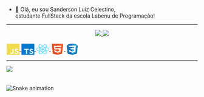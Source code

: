 - 👋 Olá, eu sou Sanderson Luiz Celestino, <br>estudante FullStack da escola Labenu de Programação!

 <hr color="black">
<div align="center">
  <a href="https://github.com/SandersonGit">
  <img height="180em" src="https://github-readme-stats.vercel.app/api?username=SandersonGit&show_icons=true&theme=dracula&include_all_commits=true&count_private=true"/>
  <img height="180em" src="https://github-readme-stats.vercel.app/api/top-langs/?username=SandersonGit=compact&langs_count=7&theme=dracula"/>
</div>
  <div style="display: inline_block"><br>
  <img align="center" alt="Rafa-Js" height="30" width="35" src="https://raw.githubusercontent.com/devicons/devicon/master/icons/javascript/javascript-plain.svg">
  <img align="center" alt="Rafa-Ts" height="30" width="35" src="https://raw.githubusercontent.com/devicons/devicon/master/icons/typescript/typescript-plain.svg">
  <img align="center" alt="Rafa-React" height="30" width="35" src="https://raw.githubusercontent.com/devicons/devicon/master/icons/react/react-original.svg">
  <img align="center" alt="Rafa-HTML" height="30" width="35" src="https://raw.githubusercontent.com/devicons/devicon/master/icons/html5/html5-original.svg">
  <img align="center" alt="Rafa-CSS" height="30" width="35" src="https://raw.githubusercontent.com/devicons/devicon/master/icons/css3/css3-original.svg"
  <img align="right" alt="Rafa-pic" height="140" style="border-radius:50px;"      
  <img align="right" alt="Rafa-pic" height="140" style="border-radius:50px;" src="https://media.discordapp.net/attachments/639956127056134178/890373478988013628/Publicacoes_Instagram_1_1.png?width=676&height=676">
</div>
  
  <hr>
  <div> 
  <a href="https://instagram.com/sanderson_vendedor" target="_blank"><img src="https://img.shields.io/badge/-Instagram-%23E4405F?style=for-the-badge&logo=instagram&logoColor=white" target="_blank"></a>
  </div> <br>
 
 ![Snake animation](https://github.com/SandersonGit/SandersonGit/blob/output/github-contribution-grid-snake.svg)

